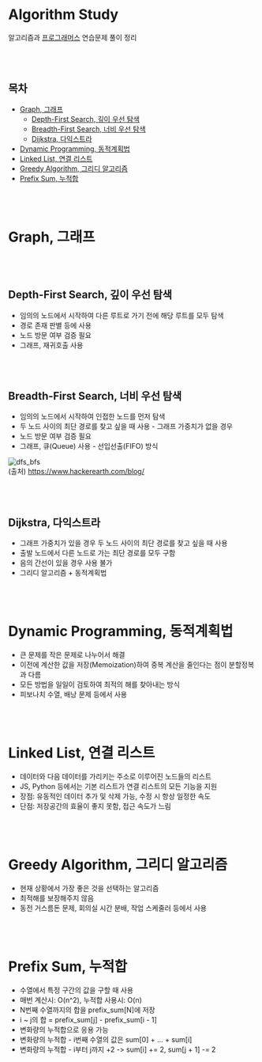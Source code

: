 # Algorithm Study

알고리즘과 [프로그래머스](https://programmers.co.kr) 연습문제 풀이 정리

<br></br>

## 목차

-   [Graph, 그래프](#graph-그래프)
    -   [Depth-First Search, 깊이 우선 탐색](#depth-first-search-깊이-우선-탐색)
    -   [Breadth-First Search, 너비 우선 탐색](#breadth-first-search-너비-우선-탐색)
    -   [Dijkstra, 다익스트라](#dijkstra-다익스트라)
-   [Dynamic Programming, 동적계획법](#dynamic-programming-동적계획법)
-   [Linked List, 연결 리스트](#linked-list-연결-리스트)
-   [Greedy Algorithm, 그리디 알고리즘](#greedy-algorithm-그리디-알고리즘)
-   [Prefix Sum, 누적합](#prefix-sum-누적합)

<br></br>

# Graph, 그래프

<br></br>

## Depth-First Search, 깊이 우선 탐색

-   임의의 노드에서 시작하여 다른 루트로 가기 전에 해당 루트를 모두 탐색
-   경로 존재 판별 등에 사용
-   노드 방문 여부 검증 필요
-   그래프, 재귀호출 사용

<br></br>

## Breadth-First Search, 너비 우선 탐색

-   임의의 노드에서 시작하여 인접한 노드를 먼저 탐색
-   두 노드 사이의 최단 경로를 찾고 싶을 때 사용 - 그래프 가중치가 없을 경우
-   노드 방문 여부 검증 필요
-   그래프, 큐(Queue) 사용 - 선입선출(FIFO) 방식

![dfs_bfs](https://www.hackerearth.com/blog/wp-content/uploads/2015/05/dfsbfs_animation_final.gif)  
(출처) https://www.hackerearth.com/blog/

<br></br>

## Dijkstra, 다익스트라

-   그래프 가중치가 있을 경우 두 노드 사이의 최단 경로를 찾고 싶을 때 사용
-   출발 노드에서 다른 노드로 가는 최단 경로를 모두 구함
-   음의 간선이 있을 경우 사용 불가
-   그리디 알고리즘 + 동적계획법

<br></br>

# Dynamic Programming, 동적계획법

-   큰 문제를 작은 문제로 나누어서 해결
-   이전에 계산한 값을 저장(Memoization)하여 중복 계산을 줄인다는 점이 분할정복과 다름
-   모든 방법을 일일이 검토하여 최적의 해를 찾아내는 방식
-   피보나치 수열, 배낭 문제 등에서 사용

<br></br>

# Linked List, 연결 리스트

-   데이터와 다음 데이터를 가리키는 주소로 이루어진 노드들의 리스트
-   JS, Python 등에서는 기본 리스트가 연결 리스트의 모든 기능을 지원
-   장점: 유동적인 데이터 추가 및 삭제 가능, 수정 시 항상 일정한 속도
-   단점: 저장공간의 효율이 좋지 못함, 접근 속도가 느림

<br></br>

# Greedy Algorithm, 그리디 알고리즘

-   현재 상황에서 가장 좋은 것을 선택하는 알고리즘
-   최적해를 보장해주지 않음
-   동전 거스름돈 문제, 회의실 시간 분배, 작업 스케줄러 등에서 사용

<br></br>

# Prefix Sum, 누적합

-   수열에서 특정 구간의 값을 구할 때 사용
-   매번 계산시: O(n^2), 누적합 사용시: O(n)
-   N번째 수열까지의 합을 prefix_sum[N]에 저장
-   i ~ j의 합 = prefix_sum[j] - prefix_sum[i - 1]
-   변화량의 누적합으로 응용 가능
-   변화량의 누적합 - i번째 수열의 값은 sum[0] + ... + sum[i]
-   변화량의 누적합 - i부터 j까지 +2 -> sum[i] += 2, sum[j + 1] -= 2
